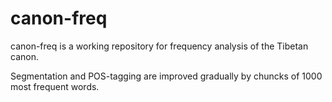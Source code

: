 # canon-freq

canon-freq is a working repository for frequency analysis of the Tibetan canon.

Segmentation and POS-tagging are improved gradually by chuncks of 1000 most frequent words.
